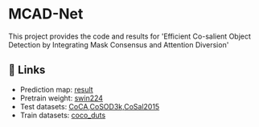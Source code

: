 # MCAD-Net

This project provides the code and results for 'Efficient Co-salient Object Detection by Integrating Mask Consensus and Attention Diversion'

## 🔗 Links
- Prediction map: [result](https://pan.baidu.com/s/1aopiSbXygq5XapcFitVBrA?pwd=3q7c)
- Pretrain weight: [swin224](https://pan.baidu.com/s/1aopiSbXygq5XapcFitVBrA?pwd=3q7c)
- Test datasets: [CoCA,CoSOD3k,CoSal2015](https://github.com/ZhengPeng7/MCCL)
- Train datasets: [coco_duts]()
